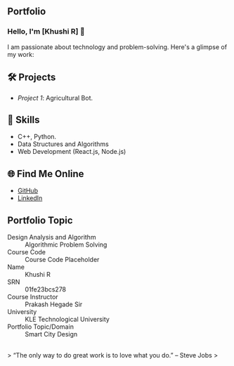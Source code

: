 ## Portfolio

### Hello, I'm [Khushi R] 👋

I am passionate about technology and problem-solving. Here's a glimpse of my work:

## 🛠 Projects
- *Project 1*: Agricultural Bot.


## 🚀 Skills
- C++, Python.
- Data Structures and Algorithms
- Web Development (React.js, Node.js)

## 🌐 Find Me Online
- [GitHub](https://github.com/your-github-username)
- [LinkedIn](https://linkedin.com/in/your-linkedin-profile)

## Portfolio Topic

<dl>
<dt>Design Analysis and Algorithm</dt>
<dd>Algorithmic Problem Solving</dd>
<dt>Course Code</dt>
<dd>Course Code Placeholder</dd>
<dt>Name</dt>
<dd>Khushi R</dd>
<dt>SRN</dt>
<dd>01fe23bcs278</dd>
<dt>Course Instructor</dt>
<dd>Prakash Hegade Sir</dd>
<dt>University</dt>
<dd>KLE Technological University</dd>
<dt>Portfolio Topic/Domain</dt>
<dd>Smart City Design</dd>
</dl>

<br> 
> “The only way to do great work is to love what you do.” – Steve Jobs
>
